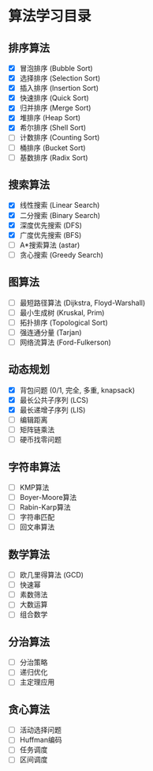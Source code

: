 # 算法学习目录

## 排序算法
- [x] 冒泡排序 (Bubble Sort)
- [x] 选择排序 (Selection Sort)
- [x] 插入排序 (Insertion Sort)
- [x] 快速排序 (Quick Sort)
- [x] 归并排序 (Merge Sort)
- [x] 堆排序 (Heap Sort)
- [x] 希尔排序 (Shell Sort)
- [ ] 计数排序 (Counting Sort)
- [ ] 桶排序 (Bucket Sort)
- [ ] 基数排序 (Radix Sort)

## 搜索算法
- [x] 线性搜索 (Linear Search)
- [x] 二分搜索 (Binary Search)
- [x] 深度优先搜索 (DFS)
- [x] 广度优先搜索 (BFS)
- [ ] A*搜索算法 (astar)
- [ ] 贪心搜索 (Greedy Search)

## 图算法
- [ ] 最短路径算法 (Dijkstra, Floyd-Warshall)
- [ ] 最小生成树 (Kruskal, Prim)
- [ ] 拓扑排序 (Topological Sort)
- [ ] 强连通分量 (Tarjan)
- [ ] 网络流算法 (Ford-Fulkerson)

## 动态规划
- [x] 背包问题 (0/1, 完全, 多重, knapsack)
- [x] 最长公共子序列 (LCS)
- [x] 最长递增子序列 (LIS)
- [ ] 编辑距离
- [ ] 矩阵链乘法
- [ ] 硬币找零问题

## 字符串算法
- [ ] KMP算法
- [ ] Boyer-Moore算法
- [ ] Rabin-Karp算法
- [ ] 字符串匹配
- [ ] 回文串算法

## 数学算法
- [ ] 欧几里得算法 (GCD)
- [ ] 快速幂
- [ ] 素数筛法
- [ ] 大数运算
- [ ] 组合数学

## 分治算法
- [ ] 分治策略
- [ ] 递归优化
- [ ] 主定理应用

## 贪心算法
- [ ] 活动选择问题
- [ ] Huffman编码
- [ ] 任务调度
- [ ] 区间调度 